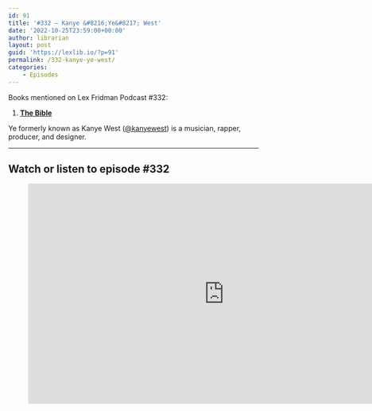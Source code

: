 ```yaml
---
id: 91
title: '#332 – Kanye &#8216;Ye&#8217; West'
date: '2022-10-25T23:59:00+00:00'
author: librarian
layout: post
guid: 'https://lexlib.io/?p=91'
permalink: /332-kanye-ye-west/
categories:
    - Episodes
---
```


Books mentioned on Lex Fridman Podcast #332:

1. **[The Bible](https://amzn.to/3UJncTb)**

Ye formerly known as Kanye West ([@kanyewest](https://twitter.com/kanyewest)) is a musician, rapper, producer, and designer.

- - - - - -

## Watch or listen to episode #332

<figure class="wp-block-embed is-type-video is-provider-youtube wp-block-embed-youtube wp-embed-aspect-16-9 wp-has-aspect-ratio"><div class="wp-block-embed__wrapper"><iframe allow="accelerometer; autoplay; clipboard-write; encrypted-media; gyroscope; picture-in-picture" allowfullscreen="" frameborder="0" height="443" loading="lazy" src="https://www.youtube.com/embed/4AWLcxTGZPA?feature=oembed" title="Kanye 'Ye' West Interview | Lex Fridman Podcast #332" width="788"></iframe></div></figure>